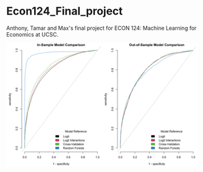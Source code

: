 # Econ124_Final_project


Anthony, Tamar and Max's final project for ECON 124: Machine Learning for Economics at UCSC.


![alt text](https://github.com/bigfinanceguy/Econ124_Final_project/blob/master/8%20MODEL%20ROC.png?raw=true)
